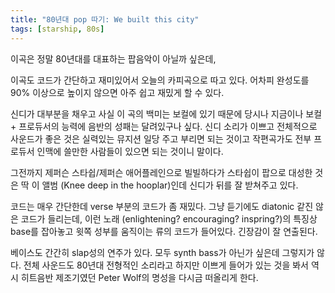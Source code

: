 ```yaml
---
title: "80년대 pop 따기: We built this city"
tags: [starship, 80s]
---
```


이곡은 정말 80년대를 대표하는 팝음악이 아닐까 싶은데, 

이곡도 코드가 간단하고 재미있어서 오늘의 카피곡으로 따고 있다. 어차피 완성도를 90% 이상으로 높이지 않으면 아주 쉽고 재밌게 할 수 있다.

신디가 대부분을 채우고 사실 이 곡의 백미는 보컬에 있기 때문에 당시나 지금이나 보컬 + 프로듀서의 능력에 음반의 성패는 달려있구나 싶다. 신디 소리가 이쁘고 전체적으로 사운드가 좋은 것은 실력있는 뮤지션 일당 주고 부리면 되는 것이고 작편곡가도 전부 프로듀서 인맥에 쓸만한 사람들이 있으면 되는 것이니 말이다.

그전까지 제퍼슨 스타쉽/제퍼슨 애어플레인으로 빌빌하다가 스타쉽이 팝으로 대성한 것은 딱 이 앨범 (Knee deep in the hooplar)인데 신디가 뒤를 잘 받쳐주고 있다. 

코드는 매우 간단한데 verse 부분의 코드가 좀 재밌다. 그냥 듣기에도 diatonic 같진 않은 코드가 들리는데, 이런 노래 (enlightening? encouraging? inspring?)의 특징상 base를 잡아놓고 윗쪽 성부를 움직이는 류의 코드가 들어있다. 긴장감이 잘 연출된다.

베이스도 간간히 slap성의 연주가 있다. 모두 synth bass가 아닌가 싶은데 그렇지가 않다. 전체 사운드도 80년대 전형적인 소리라고 하지만 이쁘게 들어가 있는 것을 봐서 역시 히트음반 제조기였던 Peter Wolf의 명성을 다시금 떠올리게 한다. 




